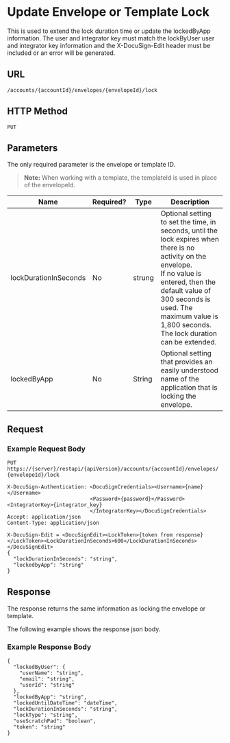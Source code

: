 # Update Envelope or Template Lock

This is used to extend the lock duration time or update the lockedByApp information.
The user and integrator key must match the lockByUser user and integrator key information
and the X-DocuSign-Edit header must be included or an error will be generated.

## URL

    /accounts/{accountId}/envelopes/{envelopeId}/lock

## HTTP Method

    PUT

## Parameters

The only required parameter is the envelope or template ID.

>**Note:** When working with a template, the templateId is used in place of the envelopeId.

|Name|Required?|Type|Description|
|----|---------|----|-----------|
|lockDurationInSeconds|No|strung|Optional setting to set the time, in seconds, until the lock expires when there is no activity on the envelope.<br/>If no value is entered, then the default value of 300 seconds is used. The maximum value is 1,800 seconds.<br/>The lock duration can be extended.|
|lockedByApp|No|String|Optional setting that provides an easily understood name of the application that is locking the envelope.|

## Request

### Example Request Body

    PUT https://{server}/restapi/{apiVersion}/accounts/{accountId}/envelopes/
    {envelopeId}/lock
    
    X-DocuSign-Authentication: <DocuSignCredentials><Username>{name}</Username>
                               <Password>{password}</Password><IntegratorKey>{integrator_key}
                               </IntegratorKey></DocuSignCredentials>
    Accept: application/json
    Content-Type: application/json
    
    X-DocuSign-Edit = <DocuSignEdit><LockToken>{token from response}
    </LockToken><LockDurationInSeconds>600</LockDurationInSeconds></DocuSignEdit>
    {
      "lockDurationInSeconds": "string",
      "lockedbyApp": "string"
    }

## Response

The response returns the same information as locking the envelope or template.

The following example shows the response json body.

### Example Response Body

    {
      "lockedByUser": {
        "userName": "string",
        "email": "string",
        "userId": "string"
      },
      "lockedByApp": "string",
      "lockedUntilDateTime": "dateTime",
      "lockDurationInSeconds": "string",
      "lockType": "string",
      "useScratchPad": "boolean",
      "token": "string"
    }
